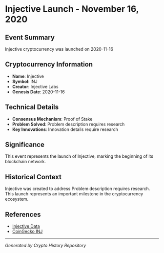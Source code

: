 # Injective Launch - November 16, 2020

## Event Summary
Injective cryptocurrency was launched on 2020-11-16

## Cryptocurrency Information
- **Name**: Injective
- **Symbol**: INJ
- **Creator**: Injective Labs
- **Genesis Date**: 2020-11-16

## Technical Details
- **Consensus Mechanism**: Proof of Stake
- **Problem Solved**: Problem description requires research
- **Key Innovations**: Innovation details require research

## Significance
This event represents the launch of Injective, marking the beginning of its blockchain network.

## Historical Context
Injective was created to address Problem description requires research. This launch represents an important milestone in the cryptocurrency ecosystem.

## References
- [Injective Data](../cryptocurrencies/inj.json)
- [CoinGecko INJ](https://www.coingecko.com/en/coins/inj)

---
*Generated by Crypto History Repository*
